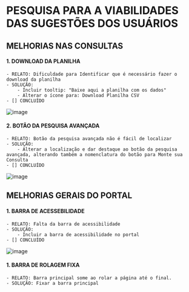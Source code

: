 # PESQUISA PARA A VIABILIDADES DAS SUGESTÕES DOS USUÁRIOS

## MELHORIAS NAS CONSULTAS

#### 1. DOWNLOAD DA PLANILHA
    - RELATO: Dificuldade para Identificar que é necessário fazer o download da planilha
    - SOLUÇÃO: 
        - Incluir tooltip: "Baixe aqui a planilha com os dados"
        - Alterar o ícone para: Download Planilha CSV
    - [] CONCLUÍDO
        
![image](https://user-images.githubusercontent.com/52920939/149548410-20e4444f-8d9a-49fd-9d55-b169aced0c0f.png)

#### 2. BOTÃO DA PESQUISA AVANÇADA
    - RELATO: Botão da pesquisa avançada não é fácil de localizar
    - SOLUÇÃO:
        - Alterar a localização e dar destaque ao botão da pesquisa avançada, alterando também a nomenclatura do botão para Monte sua Consulta
    - [] CONCLUÍDO
    
![image](https://user-images.githubusercontent.com/52920939/149548998-c9cb0c1c-8ffd-40fb-88cc-53453ea8b831.png)

        
## MELHORIAS GERAIS DO PORTAL

#### 1. BARRA DE ACESSEBILIDADE
    - RELATO: Falta da barra de acessibilidade
    - SOLUÇÃO: 
        - Incluir a barra de acessibilidade no portal
    - [] CONCLUÍDO
    
![image](https://user-images.githubusercontent.com/52920939/149548678-4c755d88-519c-4943-8f03-791557e3a9e9.png)

#### 1. BARRA DE ROLAGEM FIXA
    - RELATO: Barra principal some ao rolar a página até o final.
    - SOLUÇÃO: Fixar a barra principal
    
